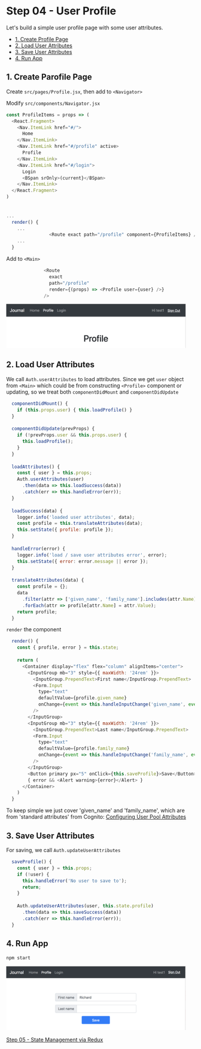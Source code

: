 # Step 04 - User Profile

Let's build a simple user profile page with some user attributes.

* [1. Create Profile Page](#1-create-profile-page)
* [2. Load User Attributes](#2-load-user-attributes)
* [3. Save User Attributes](#3-save-user-attributes)
* [4. Run App](#4-run-app)

## 1. Create Parofile Page

Create `src/pages/Profile.jsx`, then add to `<Navigator>`

Modify `src/components/Navigator.jsx`

```javascript
const ProfileItems = props => (
  <React.Fragment>
    <Nav.ItemLink href="#/">
      Home
    </Nav.ItemLink>
    <Nav.ItemLink href="#/profile" active>
      Profile
    </Nav.ItemLink>
    <Nav.ItemLink href="#/login">
      Login
      <BSpan srOnly>(current}</BSpan>
    </Nav.ItemLink>
  </React.Fragment>
)


...
  render() {
    ...
                <Route exact path="/profile" component={ProfileItems} />
    ...
  }
```

Add to `<Main>`

```javascript
              <Route
                exact
                path="/profile"
                render={(props) => <Profile user={user} />}
              />
```

<img src="profile.png" width="480px" />

## 2. Load User Attributes

We call `Auth.userAttributes` to load attributes. Since we get `user` object from `<Main>` which could be from constructing `<Profile>` component or updating, so we treat both `componentDidMount` and `componentDidUpdate`

```javascript
  componentDidMount() {
    if (this.props.user) { this.loadProfile() }
  }

  componentDidUpdate(prevProps) {
    if (!prevProps.user && this.props.user) {
      this.loadProfile();
    }
  }

  loadAttributes() {
    const { user } = this.props;
    Auth.userAttributes(user)
      .then(data => this.loadSuccess(data))
      .catch(err => this.handleError(err));
  }

  loadSuccess(data) {
    logger.info('loaded user attributes', data);
    const profile = this.translateAttributes(data);
    this.setState({ profile: profile });
  }

  handleError(error) {
    logger.info('load / save user attributes error', error);
    this.setState({ error: error.message || error });
  }

  translateAttributes(data) {
    const profile = {};
    data
      .filter(attr => ['given_name', 'family_name'].includes(attr.Name))
      .forEach(attr => profile[attr.Name] = attr.Value);
    return profile;
  }
```

`render` the component
```javascript
  render() {
    const { profile, error } = this.state;

    return (
      <Container display="flex" flex="column" alignItems="center">
        <InputGroup mb="3" style={{ maxWidth: '24rem' }}>
          <InputGroup.PrependText>First name</InputGroup.PrependText>
          <Form.Input
            type="text"
            defaultValue={profile.given_name}
            onChange={event => this.handleInputChange('given_name', event.target.value)}
          />
        </InputGroup>
        <InputGroup mb="3" style={{ maxWidth: '24rem' }}>
          <InputGroup.PrependText>Last name</InputGroup.PrependText>
          <Form.Input
            type="text"
            defaultValue={profile.family_name}
            onChange={event => this.handleInputChange('family_name', event.target.value)}
          />
        </InputGroup>
        <Button primary px="5" onClick={this.saveProfile}>Save</Button>
        { error && <Alert warning>{error}</Alert> }
      </Container>
    )
  }
```

To keep simple we just cover 'given_name' and 'family_name', which are from 'standard attributes' from Cognito:
[Configuring User Pool Attributes](https://docs.aws.amazon.com/cognito/latest/developerguide/user-pool-settings-attributes.html)

## 3. Save User Attributes

For saving, we call `Auth.updateUserAttributes`

```javascript
  saveProfile() {
    const { user } = this.props;
    if (!user) {
      this.handleError('No user to save to');
      return;
    }

    Auth.updateUserAttributes(user, this.state.profile)
      .then(data => this.saveSuccess(data))
      .catch(err => this.handleError(err));
  }
```

## 4. Run App

```bash
npm start
```

<img src="profile-edit.png" width="480px" />

[Step 05 - State Management via Redux](../step-05)

